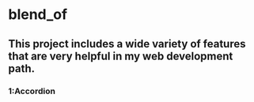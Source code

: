# blend_of
## This project includes a wide variety of features that are very helpful in my web development path.

### 1:Accordion


